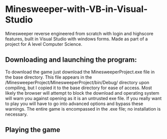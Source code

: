 # Minesweeper-with-VB-in-Visual-Studio
Minesweeper reverse engineered from scratch with login and highscore features, built in Visual Studio with windows forms. Made as part of a project for A level Computer Science.
## Downloading and launching the program:
To download the game just download the MinesweeperProject.exe file in the base directory. This file appears in the /MinesweeperProject/MinesweeperProject/bin/Debug/ directory upon compiling, but I copied it to the base directory for ease of access.
Most likely the browser will attempt to block the download and operating system will warn you against opening as it is an untrusted exe file. If you really want to play you will have to go into advanced options and bypass these warnings.
The entire game is encompassed in the .exe file; no installation is necessary.
## Playing the game

